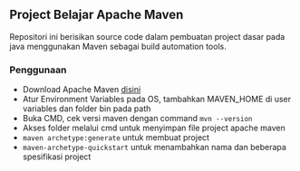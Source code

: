 ## Project Belajar Apache Maven
Repositori ini berisikan source code dalam pembuatan project dasar pada java menggunakan Maven sebagai build automation tools.

### Penggunaan
* Download Apache Maven [disini](https://maven.apache.org/download.cgi)
* Atur Environment Variables pada OS, tambahkan MAVEN_HOME di user variables dan folder bin pada path
* Buka CMD, cek versi maven dengan command `mvn --version`
* Akses folder melalui cmd untuk menyimpan file project apache maven
* `maven archetype:generate` untuk membuat project
* `maven-archetype-quickstart` untuk menambahkan nama dan beberapa spesifikasi project
